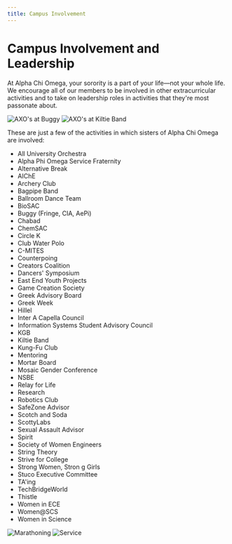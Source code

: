 ```yaml
---
title: Campus Involvement
---
```


# Campus Involvement and Leadership

At Alpha Chi Omega, your sorority is a part of your life&mdash;not your whole life. We encourage all of our members to be involved in other extracurricular activities and to take on leadership roles in activities that they're most passonate about. 

![AXO's at Buggy](/assets/images/involvement/buggy.jpg)
![AXO's at Kiltie Band](/assets/images/involvement/kiltie-axo.jpg)

These are just a few of the activities in which sisters of Alpha Chi Omega are involved:

- All University Orchestra
- Alpha Phi Omega Service Fraternity
- Alternative Break
- AIChE
- Archery Club
- Bagpipe Band
- Ballroom Dance Team
- BioSAC
- Buggy (Fringe, CIA, AePi)
- Chabad
- ChemSAC
- Circle K
- Club Water Polo
- C-MITES
- Counterpoing
- Creators Coalition
- Dancers' Symposium
- East End Youth Projects
- Game Creation Society
- Greek Advisory Board
- Greek Week
- Hillel
- Inter A Capella Council
- Information Systems Student Advisory Council
- KGB
- Kiltie Band
- Kung-Fu Club
- Mentoring
- Mortar Board
- Mosaic Gender Conference
- NSBE
- Relay for Life
- Research
- Robotics Club
- SafeZone Advisor
- Scotch and Soda
- ScottyLabs
- Sexual Assault Advisor
- Spirit
- Society of Women Engineers
- String Theory
- Strive for College
- Strong Women, Stron g Girls
- Stuco Executive Committee
- TA'ing
- TechBridgeWorld
- Thistle
- Women in ECE
- Women@SCS
- Women in Science

![Marathoning](/assets/images/involvement/marathoning.jpg)
![Service](/assets/images/involvement/greek-day-of-service.jpg)

